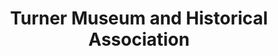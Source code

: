 ---
layout: repo
title: "Turner Museum and Historical Association"
id: 3484
permalink: repos/3484/
---